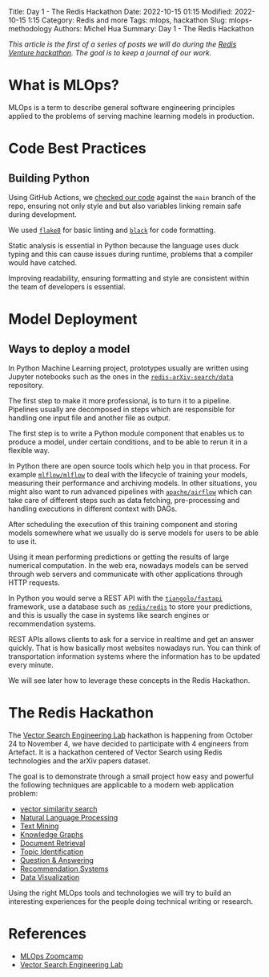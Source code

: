 Title: Day 1 - The Redis Hackathon
Date: 2022-10-15 01:15
Modified: 2022-10-15 1:15
Category: Redis and more
Tags: mlops, hackathon
Slug: mlops-methodology
Authors: Michel Hua
Summary: Day 1 - The Redis Hackathon

_This article is the first of a series of posts we will do during the [Redis Venture hackathon](https://hackathon.redisventures.com). The goal is to keep a journal of our work._

# What is MLOps?

MLOps is a term to describe general software engineering principles applied to the problems of serving machine learning models in production.

# Code Best Practices

## Building Python

Using GitHub Actions, we [checked our code](https://github.com/artefactory/redis-team-THM/blob/main/.github/workflows/ci-python.yml) against the `main` branch of the repo, ensuring not only style and but also variables linking remain safe during development.

We used [`flake8`](https://github.com/PyCQA/flake8) for basic linting and [`black`](https://github.com/psf/black) for code formatting.

Static analysis is essential in Python because the language uses duck typing and this can cause issues during runtime, problems that a compiler would have catched.

Improving readability, ensuring formatting and style are consistent within the team of developers is essential.

# Model Deployment

## Ways to deploy a model

In Python Machine Learning project, prototypes usually are written using Jupyter notebooks such as the ones in the [`redis-arXiv-search/data`](https://github.com/RedisVentures/redis-arXiv-search/tree/main/data) repository.

The first step to make it more professional, is to turn it to a pipeline. Pipelines usually are decomposed in steps which are responsible for handling one input file and another file as output.

The first step is to write a Python module component that enables us to produce a model, under certain conditions, and to be able to rerun it in a flexible way.

In Python there are open source tools which help you in that process. For example [`mlflow/mlflow`](https://github.com/mlflow/mlflow) to deal with the lifecycle of training your models, measuring their performance and archiving models. In other situations, you might also want to run advanced pipelines with [`apache/airflow`](https://github.com/apache/airflow) which can take care of different steps such as data fetching, pre-processing and handling executions in different context with DAGs.

After scheduling the execution of this training component and storing models somewhere what we usually do is serve models for users to be able to use it.

Using it mean performing predictions or getting the results of large numerical computation. In the web era, nowadays models can be served through web servers and communicate with other applications through HTTP requests.

In Python you would serve a REST API with the [`tiangolo/fastapi`](https://github.com/tiangolo/fastapi) framework, use a database such as [`redis/redis`](https://github.com/redis/redis) to store your predictions, and this is usually the case in systems like search engines or recommendation systems.

REST APIs allows clients to ask for a service in realtime and get an answer quickly. That is how basically most websites nowadays run. You can think of transportation information systems where the information has to be updated every minute.

We will see later how to leverage these concepts in the Redis Hackathon.

# The Redis Hackathon

The [Vector Search Engineering Lab](https://hackathon.redisventures.com) hackathon is happening from October 24 to November 4, we have decided to participate with 4 engineers from Artefact. It is a hackathon centered of Vector Search using Redis technologies and the arXiv papers dataset.

The goal is to demonstrate through a small project how easy and powerful the following techniques are applicable to a modern web application problem:

- [vector similarity search](https://en.m.wikipedia.org/wiki/Similarity_search)
- [Natural Language Processing](https://en.m.wikipedia.org/wiki/Natural_language_processing)
- [Text Mining](https://en.m.wikipedia.org/wiki/Text_mining)
- [Knowledge Graphs](https://en.m.wikipedia.org/wiki/Knowledge_graph)
- [Document Retrieval](https://en.m.wikipedia.org/wiki/Document_retrieval)
- [Topic Identification](https://en.m.wikipedia.org/wiki/Topic_model)
- [Question & Answering](https://en.m.wikipedia.org/wiki/Question_answering)
- [Recommendation Systems](https://en.m.wikipedia.org/wiki/Recommender_system)
- [Data Visualization](https://en.m.wikipedia.org/wiki/Data_and_information_visualization)

Using the right MLOps tools and technologies we will try to build an interesting experiences for the people doing technical writing or research.

# References

- [MLOps Zoomcamp](https://github.com/DataTalksClub/mlops-zoomcamp/)
- [Vector Search Engineering Lab](https://hackathon.redisventures.com)